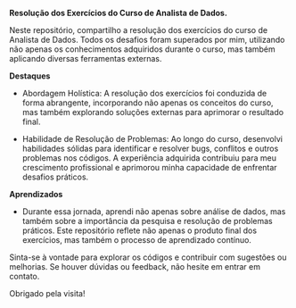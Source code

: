 **Resolução dos Exercícios do Curso de Analista de Dados.**

Neste repositório, compartilho a resolução dos exercícios do curso de Analista de Dados. Todos os desafios foram superados por mim, utilizando não apenas os conhecimentos adquiridos durante o curso, mas também aplicando diversas ferramentas externas.

**Destaques**

- Abordagem Holística: A resolução dos exercícios foi conduzida de forma abrangente, incorporando não apenas os conceitos do curso, mas também explorando soluções externas para aprimorar o resultado final.

- Habilidade de Resolução de Problemas: Ao longo do curso, desenvolvi habilidades sólidas para identificar e resolver bugs, conflitos e outros problemas nos códigos. A experiência adquirida contribuiu para meu crescimento profissional e aprimorou minha capacidade de enfrentar desafios práticos.

**Aprendizados**

- Durante essa jornada, aprendi não apenas sobre análise de dados, mas também sobre a importância da pesquisa e resolução de problemas práticos. Este repositório reflete não apenas o produto final dos exercícios, mas também o processo de aprendizado contínuo.

Sinta-se à vontade para explorar os códigos e contribuir com sugestões ou melhorias. Se houver dúvidas ou feedback, não hesite em entrar em contato.

Obrigado pela visita!